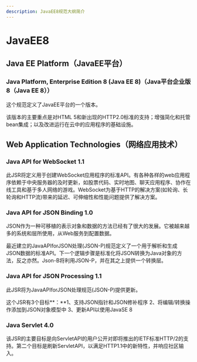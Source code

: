 ```yaml
---
description: JavaEE8规范大纲简介
---
```


# JavaEE8

## **Java EE Platform（JavaEE平台）**

### Java Platform, Enterprise Edition 8 \(Java EE 8\)**（**Java平台企业版8（Java EE 8）**）**

这个规范定义了JavaEE平台的一个版本。

该版本的主要重点是对HTML 5和新出现的HTTP2.0标准的支持；增强简化和托管bean集成；以及改进运行在云中的应用程序的基础设施。

##  **Web Application Technologies（**网络应用技术**）**

### Java API for WebSocket 1.1

此JSR将定义用于创建WebSocket应用程序的标准API。有各种各样的web应用程序依赖于中央服务器的及时更新，如股票代码、实时地图、聊天应用程序、协作在线工具和基于多人网络的游戏。WebSocket为基于HTTP的解决方案\(如轮询、长轮询和HTTP流\)带来的延迟、可伸缩性和性能问题提供了解决方案。

### Java API for JSON Binding 1.0

JSON作为一种可移植的表示对象和数据的方法已经有了很大的发展。它被越来越多的系统和层所使用，从Web服务到配置数据。

最近建立的JavaAPIforJSON处理\(JSON-P\)规范定义了一个用于解析和生成JSON数据的标准API。下一个逻辑步骤是标准化将JSON转换为Java对象的方法，反之亦然。Json-B将利用JSON-P，并在其之上提供一个转换层。

### Java API for JSON Processing 1.1

此JSR将为JavaAPIforJSON处理规范\(JSON-P\)提供更新。

这个JSR有3个目标**：**1、支持JSON指针和JSON修补程序 2、将编辑/转换操作添加到JSON对象模型中 3、更新API以使用JavaSE 8

### Java Servlet 4.0

该JSR的主要目标是向ServletAPI的用户公开对即将推出的IETF标准HTTP/2的支持。第二个目标是刷新ServletAPI，以满足HTTP1.1中的新特性，并响应社区输入。









